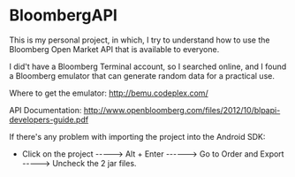 BloombergAPI
============
This is my personal project, in which, I try to understand how to use the Bloomberg Open Market API that is available to everyone. 

I did't have a Bloomberg Terminal account, so I searched online, and I found a Bloomberg emulator that can generate random data for a practical use.


Where to get the emulator: http://bemu.codeplex.com/

API Documentation: http://www.openbloomberg.com/files/2012/10/blpapi-developers-guide.pdf

If there's any problem with importing the project into the Android SDK: 
- Click on the project -----> Alt + Enter ------> Go to Order and Export -----> Uncheck the 2 jar files.
